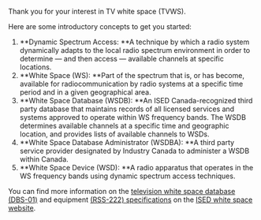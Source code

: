 Thank you for your interest in TV white space \(TVWS\).

Here are some introductory concepts to get you started:

1. **Dynamic Spectrum Access: **A technique by which a radio system dynamically adapts to the local radio spectrum environment in order to determine — and then access — available channels at specific locations.
2. **White Space \(WS\): **Part of the spectrum that is, or has become, available for radiocommunication by radio systems at a specific time period and in a given geographical area.
3. **White Space Database \(WSDB\): **An ISED Canada-recognized third party database that maintains records of all licensed services and systems approved to operate within WS frequency bands. The WSDB determines available channels at a specific time and geographic location, and provides lists of available channels to WSDs.
4. **White Space Database Administrator \(WSDBA\): **A third party service provider designated by Industry Canada to administer a WSDB within Canada.
5. **White Space Device \(WSD\): **A radio apparatus that operates in the WS frequency bands using dynamic spectrum access techniques.

You can find more information on the [television white space database \(DBS-01\)](http://www.ic.gc.ca/eic/site/smt-gst.nsf/eng/sf10928.html) and equipment [\(RSS-222\) specifications](http://www.ic.gc.ca/eic/site/smt-gst.nsf/eng/sf10930.html) on the [ISED white space website](http://www.ic.gc.ca/eic/site/smt-gst.nsf/eng/h_sf10498.html).

